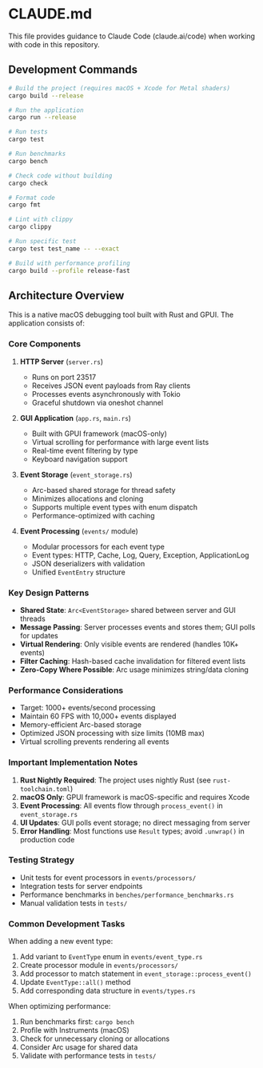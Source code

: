 # CLAUDE.md

This file provides guidance to Claude Code (claude.ai/code) when working with code in this repository.

## Development Commands

```bash
# Build the project (requires macOS + Xcode for Metal shaders)
cargo build --release

# Run the application
cargo run --release

# Run tests
cargo test

# Run benchmarks
cargo bench

# Check code without building
cargo check

# Format code
cargo fmt

# Lint with clippy
cargo clippy

# Run specific test
cargo test test_name -- --exact

# Build with performance profiling
cargo build --profile release-fast
```

## Architecture Overview

This is a native macOS debugging tool built with Rust and GPUI. The application consists of:

### Core Components

1. **HTTP Server** (`server.rs`)
   - Runs on port 23517
   - Receives JSON event payloads from Ray clients
   - Processes events asynchronously with Tokio
   - Graceful shutdown via oneshot channel

2. **GUI Application** (`app.rs`, `main.rs`)
   - Built with GPUI framework (macOS-only)
   - Virtual scrolling for performance with large event lists
   - Real-time event filtering by type
   - Keyboard navigation support

3. **Event Storage** (`event_storage.rs`)
   - Arc-based shared storage for thread safety
   - Minimizes allocations and cloning
   - Supports multiple event types with enum dispatch
   - Performance-optimized with caching

4. **Event Processing** (`events/` module)
   - Modular processors for each event type
   - Event types: HTTP, Cache, Log, Query, Exception, ApplicationLog
   - JSON deserializers with validation
   - Unified `EventEntry` structure

### Key Design Patterns

- **Shared State**: `Arc<EventStorage>` shared between server and GUI threads
- **Message Passing**: Server processes events and stores them; GUI polls for updates
- **Virtual Rendering**: Only visible events are rendered (handles 10K+ events)
- **Filter Caching**: Hash-based cache invalidation for filtered event lists
- **Zero-Copy Where Possible**: Arc usage minimizes string/data cloning

### Performance Considerations

- Target: 1000+ events/second processing
- Maintain 60 FPS with 10,000+ events displayed
- Memory-efficient Arc-based storage
- Optimized JSON processing with size limits (10MB max)
- Virtual scrolling prevents rendering all events

### Important Implementation Notes

1. **Rust Nightly Required**: The project uses nightly Rust (see `rust-toolchain.toml`)
2. **macOS Only**: GPUI framework is macOS-specific and requires Xcode
3. **Event Processing**: All events flow through `process_event()` in `event_storage.rs`
4. **UI Updates**: GUI polls event storage; no direct messaging from server
5. **Error Handling**: Most functions use `Result` types; avoid `.unwrap()` in production code

### Testing Strategy

- Unit tests for event processors in `events/processors/`
- Integration tests for server endpoints
- Performance benchmarks in `benches/performance_benchmarks.rs`
- Manual validation tests in `tests/`

### Common Development Tasks

When adding a new event type:
1. Add variant to `EventType` enum in `events/event_type.rs`
2. Create processor module in `events/processors/`
3. Add processor to match statement in `event_storage::process_event()`
4. Update `EventType::all()` method
5. Add corresponding data structure in `events/types.rs`

When optimizing performance:
1. Run benchmarks first: `cargo bench`
2. Profile with Instruments (macOS)
3. Check for unnecessary cloning or allocations
4. Consider Arc usage for shared data
5. Validate with performance tests in `tests/`